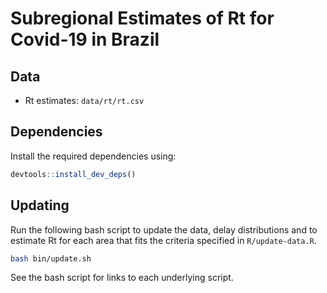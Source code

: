 
# Subregional Estimates of Rt for Covid-19 in Brazil


## Data

* Rt estimates: `data/rt/rt.csv`

## Dependencies

Install the required dependencies using:

```r
devtools::install_dev_deps()
```

## Updating

Run the following bash script to update the data, delay distributions and to estimate Rt for each area that fits the criteria specified in `R/update-data.R`.

```bash
bash bin/update.sh
```

See the bash script for links to each underlying script.